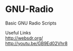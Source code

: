 GNU-Radio
=========

Basic GNU Radio Scripts

Useful Links<br>
http://websdr.org/ <br>
http://youtu.be/GB9Ed02Vhr8 <br>
